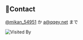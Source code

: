 
## 📨Contact
[@mikan_54951](https://twitter.com/mikan_54951) か [a@qqey.net](mailto:a@qqey.net) まで

![Visited By](https://count.getloli.com/get/@hihumikan?theme=rule34)

